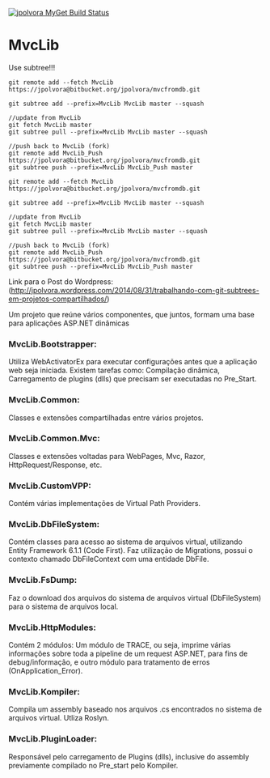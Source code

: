 [![jpolvora MyGet Build Status](https://www.myget.org/BuildSource/Badge/jpolvora?identifier=ea5933fc-2ee2-467e-9f96-e82342619090)](https://www.myget.org/)

MvcLib
======
Use subtree!!!
```
git remote add --fetch MvcLib https://jpolvora@bitbucket.org/jpolvora/mvcfromdb.git

git subtree add --prefix=MvcLib MvcLib master --squash

//update from MvcLib
git fetch MvcLib master
git subtree pull --prefix=MvcLib MvcLib master --squash

//push back to MvcLib (fork)
git remote add MvcLib_Push https://jpolvora@bitbucket.org/jpolvora/mvcfromdb.git
git subtree push --prefix=MvcLib MvcLib_Push master
```

```
git remote add --fetch MvcLib https://jpolvora@bitbucket.org/jpolvora/mvcfromdb.git

git subtree add --prefix=MvcLib MvcLib master --squash

//update from MvcLib
git fetch MvcLib master
git subtree pull --prefix=MvcLib MvcLib master --squash

//push back to MvcLib (fork)
git remote add MvcLib_Push https://jpolvora@bitbucket.org/jpolvora/mvcfromdb.git
git subtree push --prefix=MvcLib MvcLib_Push master
```

Link para o Post do Wordpress: (http://jpolvora.wordpress.com/2014/08/31/trabalhando-com-git-subtrees-em-projetos-compartilhados/)

Um projeto que reúne vários componentes, que juntos, formam uma base para aplicações ASP.NET dinâmicas

### MvcLib.Bootstrapper:
  
Utiliza WebActivatorEx para executar configurações antes que a aplicação web seja iniciada.
Existem tarefas como: Compilação dinâmica, Carregamento de plugins (dlls) que precisam ser executadas no Pre_Start.

### MvcLib.Common:

Classes e extensões compartilhadas entre vários projetos.

### MvcLib.Common.Mvc:

Classes e extensões voltadas para WebPages, Mvc, Razor, HttpRequest/Response, etc.

### MvcLib.CustomVPP:

Contém várias implementações de Virtual Path Providers. 

### MvcLib.DbFileSystem:

Contém classes para acesso ao sistema de arquivos virtual, utilizando Entity Framework 6.1.1 (Code First). Faz utilização de Migrations, possui o contexto chamado DbFileContext com uma entidade DbFile.
  
### MvcLib.FsDump:

Faz o download dos arquivos do sistema de arquivos virtual (DbFileSystem) para o sistema de arquivos local.

### MvcLib.HttpModules:

Contém 2 módulos: Um módulo de TRACE, ou seja, imprime várias informações sobre toda a pipeline de um request ASP.NET, para fins de debug/informação, e outro módulo para tratamento de erros (OnApplication_Error).

### MvcLib.Kompiler: 

Compila um assembly baseado nos arquivos .cs encontrados no sistema de arquivos virtual. Utliza Roslyn.

### MvcLib.PluginLoader: 

Responsável pelo carregamento de Plugins (dlls), inclusive do assembly previamente compilado no Pre_start pelo Kompiler. 
